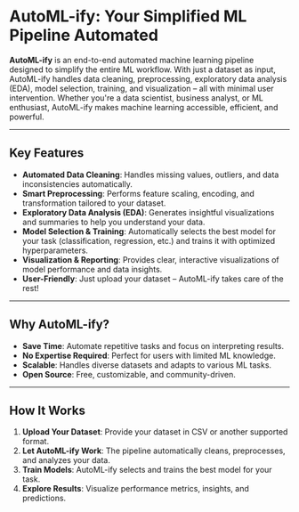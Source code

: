 # AutoML-ify: Your Simplified ML Pipeline Automated

**AutoML-ify** is an end-to-end automated machine learning pipeline designed to simplify the entire ML workflow. With just a dataset as input, AutoML-ify handles data cleaning, preprocessing, exploratory data analysis (EDA), model selection, training, and visualization – all with minimal user intervention. Whether you're a data scientist, business analyst, or ML enthusiast, AutoML-ify makes machine learning accessible, efficient, and powerful.

---

## Key Features

- **Automated Data Cleaning**: Handles missing values, outliers, and data inconsistencies automatically.
- **Smart Preprocessing**: Performs feature scaling, encoding, and transformation tailored to your dataset.
- **Exploratory Data Analysis (EDA)**: Generates insightful visualizations and summaries to help you understand your data.
- **Model Selection & Training**: Automatically selects the best model for your task (classification, regression, etc.) and trains it with optimized hyperparameters.
- **Visualization & Reporting**: Provides clear, interactive visualizations of model performance and data insights.
- **User-Friendly**: Just upload your dataset – AutoML-ify takes care of the rest!

---

## Why AutoML-ify?

- **Save Time**: Automate repetitive tasks and focus on interpreting results.
- **No Expertise Required**: Perfect for users with limited ML knowledge.
- **Scalable**: Handles diverse datasets and adapts to various ML tasks.
- **Open Source**: Free, customizable, and community-driven.

---

## How It Works

1. **Upload Your Dataset**: Provide your dataset in CSV or another supported format.
2. **Let AutoML-ify Work**: The pipeline automatically cleans, preprocesses, and analyzes your data.
3. **Train Models**: AutoML-ify selects and trains the best model for your task.
4. **Explore Results**: Visualize performance metrics, insights, and predictions.
